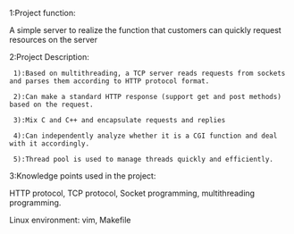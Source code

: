 1:Project function:

A simple server to realize the function that customers can quickly request resources on the server

2:Project Description:

     1):Based on multithreading, a TCP server reads requests from sockets and parses them according to HTTP protocol format.

     2):Can make a standard HTTP response (support get and post methods) based on the request.

     3):Mix C and C++ and encapsulate requests and replies

     4):Can independently analyze whether it is a CGI function and deal with it accordingly.

     5):Thread pool is used to manage threads quickly and efficiently.

3:Knowledge points used in the project:

HTTP protocol, TCP protocol, Socket programming, multithreading programming.

Linux environment: vim, Makefile
